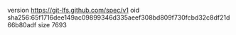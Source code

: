version https://git-lfs.github.com/spec/v1
oid sha256:65f1716dee149ac09899346d335aeef308bd809f730fcbd32c8df21d66b80adf
size 7693

